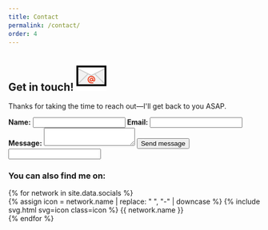```yaml
---
title: Contact
permalink: /contact/
order: 4
---
```


<article id="contact" class="container">
    <div id="contact-form">
        <h2 class="heading">
            <span>Get in touch!</span>
            <img src="/assets/img/envelope.png" alt="📧">
        </h2>
        <p>Thanks for taking the time to reach out&mdash;I'll get back to you ASAP.</p>
        <form action="https://formspree.io/hire.aleksandr@gmail.com" method="POST">
            <input type="hidden" name="_subject" value="Thanks for getting in touch!" />
            <label for="name"><strong>Name:</strong></label>
            <input type="text" name="name" id="name" required>
            <label for="email"><strong>Email:</strong></label>
            <input type="email" name="_replyto" id="email" required/>
            <label for="message"><strong>Message:</strong></label>
            <textarea name="body" id="message" required></textarea>
            <input type="submit" value="Send message" class="button">
            <input type="text" name="_gotcha" class="honeypot" />
        </form>
    </div>
    <div id="social-networks">
        <h3>You can also find me on:</h3>
        {% for network in site.data.socials %}
        <div class="social-network">
            <a class="container-link" href="{{ network.url }}" target="_blank"></a>
            {% assign icon = network.name | replace: " ", "-" | downcase %}
            {% include svg.html svg=icon class=icon %}
            <span class="network-name">{{ network.name }}</span>
        </div>
        {% endfor %}
    </div>
</article>